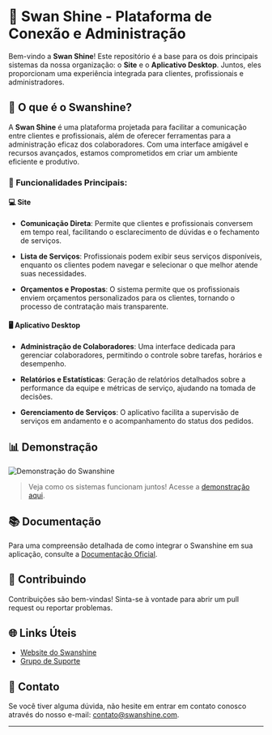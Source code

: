 # 🦢 Swan Shine - Plataforma de Conexão e Administração

Bem-vindo a **Swan Shine**! Este repositório é a base para os dois principais sistemas da nossa organização: o **Site** e o **Aplicativo Desktop**. Juntos, eles proporcionam uma experiência integrada para clientes, profissionais e administradores.

## 🚀 O que é o Swanshine?

A **Swan Shine** é uma plataforma projetada para facilitar a comunicação entre clientes e profissionais, além de oferecer ferramentas para a administração eficaz dos colaboradores. Com uma interface amigável e recursos avançados, estamos comprometidos em criar um ambiente eficiente e produtivo.

### 🌟 Funcionalidades Principais:

#### 💻 Site

- **Comunicação Direta**: Permite que clientes e profissionais conversem em tempo real, facilitando o esclarecimento de dúvidas e o fechamento de serviços.
  
- **Lista de Serviços**: Profissionais podem exibir seus serviços disponíveis, enquanto os clientes podem navegar e selecionar o que melhor atende suas necessidades.
  
- **Orçamentos e Propostas**: O sistema permite que os profissionais enviem orçamentos personalizados para os clientes, tornando o processo de contratação mais transparente.

#### 🖥️ Aplicativo Desktop

- **Administração de Colaboradores**: Uma interface dedicada para gerenciar colaboradores, permitindo o controle sobre tarefas, horários e desempenho.
  
- **Relatórios e Estatísticas**: Geração de relatórios detalhados sobre a performance da equipe e métricas de serviço, ajudando na tomada de decisões.

- **Gerenciamento de Serviços**: O aplicativo facilita a supervisão de serviços em andamento e o acompanhamento do status dos pedidos.


## 📊 Demonstração

![Demonstração do Swanshine](link-da-imagem-da-demonstração)

> Veja como os sistemas funcionam juntos! Acesse a [demonstração aqui](link-da-demonstração).

## 📚 Documentação

Para uma compreensão detalhada de como integrar o Swanshine em sua aplicação, consulte a [Documentação Oficial](link-da-documentação).

## 🤝 Contribuindo

Contribuições são bem-vindas! Sinta-se à vontade para abrir um pull request ou reportar problemas.

## 🌐 Links Úteis

- [Website do Swanshine](www.swanshine.com.br)
- [Grupo de Suporte](link-do-grupo)

## 💬 Contato

Se você tiver alguma dúvida, não hesite em entrar em contato conosco através do nosso e-mail: [contato@swanshine.com](mailto:contato@swanshine.com).

---

